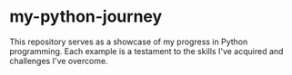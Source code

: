 # my-python-journey
This repository serves as a showcase of my progress in Python programming. Each example is a testament to the skills I've acquired and challenges I've overcome.

